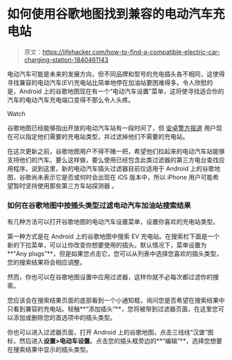 # 如何使用谷歌地图找到兼容的电动汽车充电站

> 原文：<https://lifehacker.com/how-to-find-a-compatible-electric-car-charging-station-1840461143>

电动汽车可能是未来的发展方向，但不同品牌和型号的充电插头各不相同，这使得寻找兼容的电动汽车(EV)充电站比简单地停在加油站要困难得多。令人欣慰的是，Android 上的谷歌地图现在有一个“电动汽车设置”菜单，这将使寻找适合你的汽车的电动汽车充电端口变得不那么令人头疼。

Watch

谷歌地图已经能够指出开放的电动汽车站有一段时间了，但 [安卓警方报道](https://www.androidpolice.com/2019/12/14/google-maps-can-now-search-for-electric-vehicle-charging-stations-by-plug-type/) 用户现在可以指定他们需要的充电站类型，并过滤掉他们不需要的充电站。

在这次更新之前，谷歌地图用户不得不赌一把，希望他们拉起来的电动汽车站能够支持他们的汽车。要么这样做，要么使用已经包含此类过滤器的第三方电台查找应用程序。说到这里，新的电动汽车插头过滤器目前仅适用于 Android 上的谷歌地图，谷歌尚未表示它是否或何时会出现在 iOS 版本中，所以 iPhone 用户可能希望暂时坚持使用那些第三方车站探测器 。

### 如何在谷歌地图中按插头类型过滤电动汽车加油站搜索结果

有几种方法可以打开谷歌地图的电动汽车设置菜单，设置你喜欢的充电站类型。

第一种方式是在 Android 上的谷歌地图中搜索 EV 充电站。在搜索栏下面是一个新的下拉菜单，可以让你改变你想要使用的插头。默认情况下，菜单设置为**“Any plugs”**，但是如果您点击它，您可以从列表中选择您喜欢的插头类型，您的搜索结果将会相应调整。

然而，你也可以在谷歌地图设置中应用过滤器，这样你就不必每次都过滤你的搜索。

您应该会在搜索结果页面的底部看到一个小通知框，询问您是否希望在搜索结果中只看到兼容的充电站。轻触**“添加插头”**，您将被带到过滤器页面，在这里您可以添加或删除您的首选项中的插头类型。

你也可以进入过滤器页面，打开 Android 上的谷歌地图，点击三线线“汉堡”图标，然后进入**设置>电动车设置**。点击您的插头框旁边的**“编辑”**，选择您想要在搜索结果中显示的插头类型。
